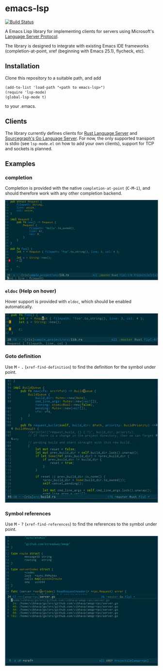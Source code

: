 emacs-lsp
=========

[![Build Status](https://travis-ci.org/vibhavp/emacs-lsp.svg?branch=master)](https://travis-ci.org/vibhavp/emacs-lsp)

A Emacs Lisp library for implementing clients for servers using Microsoft's
[Language Server Protocol](https://github.com/Microsoft/language-server-protocol/).

The library is designed to integrate with existing Emacs IDE frameworks
(completion-at-point, xref (beginning with Emacs 25.1), flycheck, etc).
## Installation

Clone this repository to a suitable path, and add
```emacs-lisp
(add-to-list 'load-path "<path to emacs-lsp>")
(require 'lsp-mode)
(global-lsp-mode t)
```
to your .emacs.
## Clients

The library currently defines clients for [Rust Language Server](https://github.com/jonathandturner/rls)
and [Sourcegraph's Go Language Server](https://github.com/sourcegraph/go-langserver). 
For now, the only supported transport is stdio (see `lsp-mode.el` on how to add your 
own clients), support for TCP and sockets is planned.

## Examples

### completion
Completion is provided with the native `completion-at-point` (<kbd>C</kbd>-<kbd>M</kbd>-<kbd>i</kbd>),
 and should therefore work with any other completion backend.

![completion](./examples/completion.png)

### `eldoc` (Help on hover)
Hover support is provided with `eldoc`, which should be enabled automatically.

![eldoc](./examples/eldoc.png)

### Goto definition
Use <kbd>M</kbd> - <kbd>.</kbd> (`xref-find-definition`)
to find the definition for the symbol under point.

![gotodef](./examples/goto-def.gif)

### Symbol references
Use <kbd>M</kbd> - <kbd>?</kbd> (`xref-find-references`)
to find the references to the symbol under point.

![ref](./examples/references.png)
